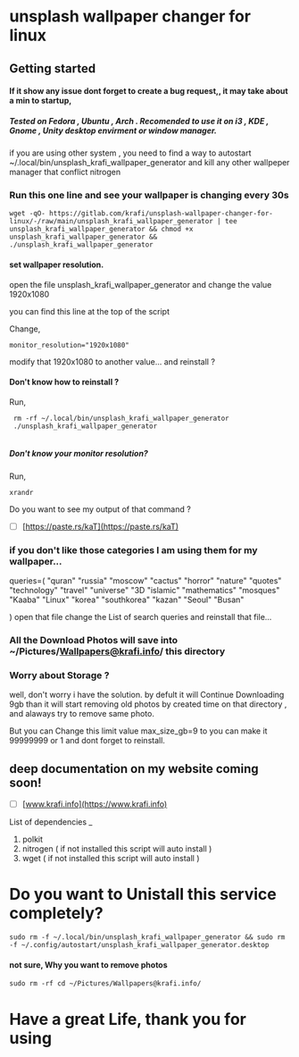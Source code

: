 # unsplash wallpaper changer for linux


## Getting started
#### If it show any issue dont forget to create a bug request,, it may take about a min to startup, 
##### Tested on Fedora , Ubuntu , Arch . Recomended to use it on i3 , KDE , Gnome , Unity  desktop envirment or window manager.

if you are using other system ,
you need to find a way to 
autostart ~/.local/bin/unsplash_krafi_wallpaper_generator
and kill any other wallpeper manager that conflict nitrogen

### Run this one line and see your wallpaper is changing every 30s

```
wget -qO- https://gitlab.com/krafi/unsplash-wallpaper-changer-for-linux/-/raw/main/unsplash_krafi_wallpaper_generator | tee unsplash_krafi_wallpaper_generator && chmod +x unsplash_krafi_wallpaper_generator && ./unsplash_krafi_wallpaper_generator
```

#### set  wallpaper resolution.
open the file unsplash_krafi_wallpaper_generator and change the value 1920x1080

you can find this line at the top of the script

Change,
```
monitor_resolution="1920x1080"
```
modify that 1920x1080 to another value... and reinstall ?

#### Don't know how to reinstall ?
Run,

```
 rm -rf ~/.local/bin/unsplash_krafi_wallpaper_generator 
 ./unsplash_krafi_wallpaper_generator
 
```
##### Don't know your monitor resolution?
Run, 

```
xrandr
```
Do you want to see my output of that command ?

- [ ] [https://paste.rs/kaT](https://paste.rs/kaT)

### if you don't like those categories I am using them for my wallpaper...
queries=(
    "quran"
    "russia"
    "moscow"
    "cactus"
    "horror"
    "nature"
    "quotes"
    "technology"
    "travel"
    "universe"
    "3D
    "islamic"
    "mathematics"
    "mosques"
    "Kaaba"
    "Linux"
    "korea"
    "southkorea"
    "kazan"
    "Seoul"
    "Busan"

)
open that file change the List of search queries and reinstall that file...

### All the Download Photos will save into ~/Pictures/Wallpapers@krafi.info/ this directory

### Worry about Storage ?

well, don't worry i have the solution. by defult it will Continue Downloading 9gb than it will start removing old photos by created time on that directory , and alaways try to remove same photo.

But you can Change this limit value  max_size_gb=9 to you can make it 99999999 or 1 and dont forget to reinstall.
## deep documentation on my website coming soon!

- [ ] [www.krafi.info](https://www.krafi.info)


List of dependencies _

1. polkit
2. nitrogen ( if not installed this script will auto install )
3. wget ( if not installed this script will auto install )

# Do you want to Unistall this service completely?
```
sudo rm -f ~/.local/bin/unsplash_krafi_wallpaper_generator && sudo rm -f ~/.config/autostart/unsplash_krafi_wallpaper_generator.desktop
```

#### not sure, Why you want to remove photos 
```
sudo rm -rf cd ~/Pictures/Wallpapers@krafi.info/
```


# Have a great Life, thank you for using 

<!--
sudo systemctl stop unsplash_krafi_wallpaper_generator.service \
sudo systemctl disable unsplash_krafi_wallpaper_generator.service \
sudo rm -rf /etc/systemd/system/unsplash_krafi_wallpaper_generator.service \
-->

